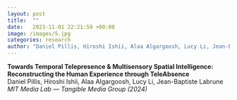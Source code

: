 ```yaml
---
layout: post
title:  ""
date:   2023-11-01 22:21:59 +00:00
image: /images/5.jpg
categories: research
author: "Daniel Pillis, Hiroshi Ishii, Alaa Algargoosh, Lucy Li, Jean-Baptiste Labrune (2024)"
--- 
```

**Towards Temporal Telepresence & Multisensory Spatial Intelligence: Reconstructing the Human Experience through TeleAbsence**  
Daniel Pillis, Hiroshi Ishii, Alaa Algargoosh, Lucy Li, Jean-Baptiste Labrune  
*MIT Media Lab — Tangible Media Group (2024)*


